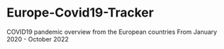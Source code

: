 # Europe-Covid19-Tracker
COVID19 pandemic overview from the European countries From January 2020 - October 2022
